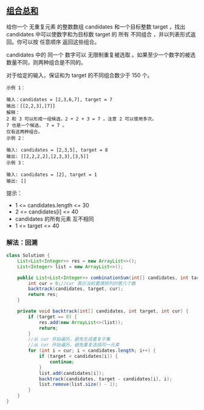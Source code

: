 ## [组合总和](https://leetcode.cn/problems/combination-sum/description/)

给你一个 无重复元素 的整数数组 candidates 和一个目标整数 target ，找出 candidates 中可以使数字和为目标数 target 的 所有 不同组合 ，并以列表形式返回。你可以按 任意顺序 返回这些组合。

candidates 中的 同一个 数字可以 无限制重复被选取 。如果至少一个数字的被选数量不同，则两种组合是不同的。

对于给定的输入，保证和为 target 的不同组合数少于 150 个。

````
示例 1：

输入：candidates = [2,3,6,7], target = 7
输出：[[2,2,3],[7]]
解释：
2 和 3 可以形成一组候选，2 + 2 + 3 = 7 。注意 2 可以使用多次。
7 也是一个候选， 7 = 7 。
仅有这两种组合。
示例 2：

输入: candidates = [2,3,5], target = 8
输出: [[2,2,2,2],[2,3,3],[3,5]]
示例 3：

输入: candidates = [2], target = 1
输出: []
````

提示：

- 1 <= candidates.length <= 30
- 2 <= candidates[i] <= 40
- candidates 的所有元素 互不相同
- 1 <= target <= 40

### 解法：回溯

````java
class Solution {
    List<List<Integer>> res = new ArrayList<>();
    List<Integer> list = new ArrayList<>();

    public List<List<Integer>> combinationSum(int[] candidates, int target) {
        int cur = 0;//cur 表示当前要填排列的第几个数
        backtrack(candidates, target, cur);
        return res;
    }

    private void backtrack(int[] candidates, int target, int cur) {
        if (target == 0) {
            res.add(new ArrayList<>(list));
            return;
        }
        //从 cur 开始遍历，避免生成重复子集
        //从 cur 开始遍历，避免重复选择同一元素
        for (int i = cur; i < candidates.length; i++) {
            if (target < candidates[i]) {
                continue;
            }
            list.add(candidates[i]);
            backtrack(candidates, target - candidates[i], i);
            list.remove(list.size() - 1);
        }
    }
}
````